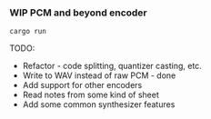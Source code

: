 ### WIP PCM and beyond encoder
```
cargo run
```
TODO:
* Refactor - code splitting, quantizer casting, etc.
* Write to WAV instead of raw PCM - done 
* Add support for other encoders
* Read notes from some kind of sheet
* Add some common synthesizer features